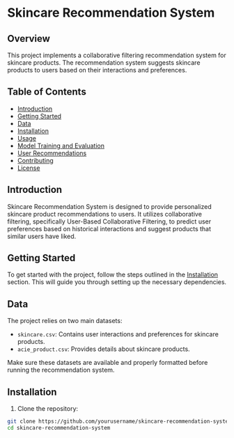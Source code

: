 # Skincare Recommendation System

## Overview

This project implements a collaborative filtering recommendation system for skincare products. The recommendation system suggests skincare products to users based on their interactions and preferences.

## Table of Contents

- [Introduction](#introduction)
- [Getting Started](#getting-started)
- [Data](#data)
- [Installation](#installation)
- [Usage](#usage)
- [Model Training and Evaluation](#model-training-and-evaluation)
- [User Recommendations](#user-recommendations)
- [Contributing](#contributing)
- [License](#license)

## Introduction

Skincare Recommendation System is designed to provide personalized skincare product recommendations to users. It utilizes collaborative filtering, specifically User-Based Collaborative Filtering, to predict user preferences based on historical interactions and suggest products that similar users have liked.

## Getting Started

To get started with the project, follow the steps outlined in the [Installation](#installation) section. This will guide you through setting up the necessary dependencies.

## Data

The project relies on two main datasets:
- `skincare.csv`: Contains user interactions and preferences for skincare products.
- `acie_product.csv`: Provides details about skincare products.

Make sure these datasets are available and properly formatted before running the recommendation system.

## Installation

1. Clone the repository:

```bash
git clone https://github.com/yourusername/skincare-recommendation-system.git
cd skincare-recommendation-system

